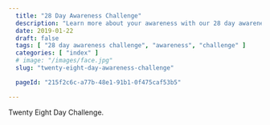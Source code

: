 ```yaml
---
  title: "28 Day Awareness Challenge"
  description: "Learn more about your awareness with our 28 day awareness challenge."
  date: 2019-01-22
  draft: false
  tags: [ "28 day awareness challenge", "awareness", "challenge" ]
  categories: [ "index" ]
  # image: "/images/face.jpg"
  slug: "twenty-eight-day-awareness-challenge"

  pageId: "215f2c6c-a77b-48e1-91b1-0f475caf53b5"

---
```


Twenty Eight Day Challenge.
